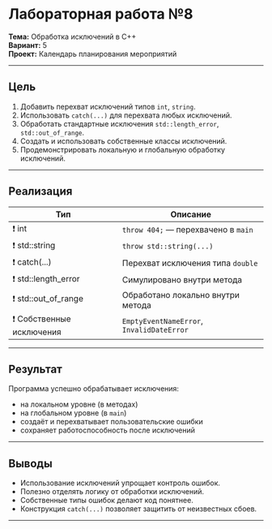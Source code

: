 # Лабораторная работа №8

**Тема:** Обработка исключений в C++  
**Вариант:** 5  
**Проект:** Календарь планирования мероприятий

---

## Цель

1. Добавить перехват исключений типов `int`, `string`.
2. Использовать `catch(...)` для перехвата любых исключений.
3. Обработать стандартные исключения `std::length_error`, `std::out_of_range`.
4. Создать и использовать собственные классы исключений.
5. Продемонстрировать локальную и глобальную обработку исключений.

---

## Реализация

| Тип | Описание |
|-----|----------|
| ❗ int | `throw 404;` — перехвачено в `main` |
| ❗ std::string | `throw std::string(...)` |
| ❗ catch(...) | Перехват исключения типа `double` |
| ❗ std::length_error | Симулировано внутри метода |
| ❗ std::out_of_range | Обработано локально внутри метода |
| ❗ Собственные исключения | `EmptyEventNameError`, `InvalidDateError` |

---

## Результат

Программа успешно обрабатывает исключения:

- на локальном уровне (в методах)
- на глобальном уровне (в `main`)
- создаёт и перехватывает пользовательские ошибки
- сохраняет работоспособность после исключений

---

## Выводы

- Использование исключений упрощает контроль ошибок.
- Полезно отделять логику от обработки исключений.
- Собственные типы ошибок делают код понятнее.
- Конструкция `catch(...)` позволяет защитить от неизвестных сбоев.

---
